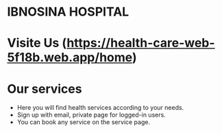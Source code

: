 # IBNOSINA HOSPITAL

# Visite Us (https://health-care-web-5f18b.web.app/home)

# Our services
* Here you will find health services according to your needs.
* Sign up with email, private page for logged-in users.
* You can book any service on the service page.

